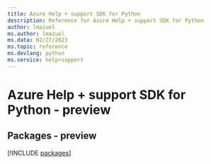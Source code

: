 ```yaml
---
title: Azure Help + support SDK for Python
description: Reference for Azure Help + support SDK for Python
author: lmazuel
ms.author: lmazuel
ms.data: 02/27/2023
ms.topic: reference
ms.devlang: python
ms.service: help+support
---
```

# Azure Help + support SDK for Python - preview
## Packages - preview
[!INCLUDE [packages](help-+-support-index.md)]